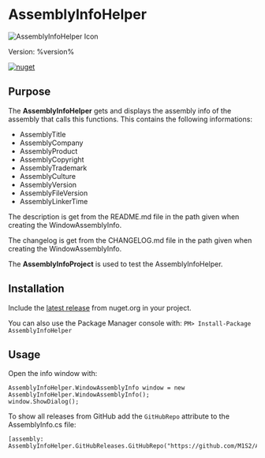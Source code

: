 # AssemblyInfoHelper

![AssemblyInfoHelper Icon](AppIcon/Update.ico)

Version: %version%

[![nuget](https://img.shields.io/nuget/v/AssemblyInfoHelper.svg)](https://www.nuget.org/packages/AssemblyInfoHelper/)

## Purpose

The **AssemblyInfoHelper** gets and displays the assembly info of the assembly that calls this functions.
This contains the following informations:
- AssemblyTitle
- AssemblyCompany
- AssemblyProduct
- AssemblyCopyright
- AssemblyTrademark
- AssemblyCulture
- AssemblyVersion
- AssemblyFileVersion
- AssemblyLinkerTime

The description is get from the README.md file in the path given when creating the WindowAssemblyInfo.

The changelog is get from the CHANGELOG.md file in the path given when creating the WindowAssemblyInfo.

The **AssemblyInfoProject** is used to test the AssemblyInfoHelper.

## Installation

Include the [latest release](https://www.nuget.org/packages/AssemblyInfoHelper/) from nuget.org in your project.

You can also use the Package Manager console with: `PM> Install-Package AssemblyInfoHelper`

## Usage

Open the info window with: 

```
AssemblyInfoHelper.WindowAssemblyInfo window = new AssemblyInfoHelper.WindowAssemblyInfo();
window.ShowDialog();
```

To show all releases from GitHub add the `GitHubRepo` attribute to the AssemblyInfo.cs file: 

```
[assembly: AssemblyInfoHelper.GitHubReleases.GitHubRepo("https://github.com/M1S2/AssemblyInfoHelper")]
```